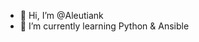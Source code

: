 - 👋 Hi, I’m @Aleutiank
- 🌱 I’m currently learning Python & Ansible

<!---
Aleutiank/Aleutiank is a ✨ special ✨ repository because its `README.md` (this file) appears on your GitHub profile.
You can click the Preview link to take a look at your changes.
--->
